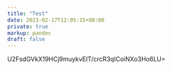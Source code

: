 ```yaml
---
title: "Test"
date: 2023-02-17T12:05:15+08:00
private: true
markup: pandoc
draft: false
---
```

U2FsdGVkX19HCj9muykvEIT/crcR3qICoiNXo3Ho6LU=